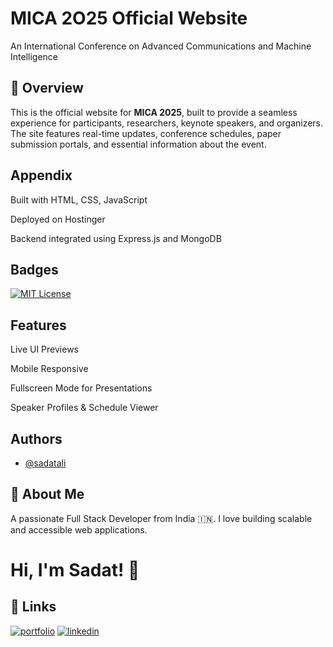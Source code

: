
# MICA 2O25 Official Website
An International Conference on
Advanced Communications and Machine Intelligence

## 📌 Overview
This is the official website for **MICA 2025**, built to provide a seamless experience for participants, researchers, keynote speakers, and organizers. The site features real-time updates, conference schedules, paper submission portals, and essential information about the event.
## Appendix
Built with HTML, CSS, JavaScript

Deployed on Hostinger

Backend integrated using Express.js and MongoDB



## Badges

[![MIT License](https://img.shields.io/badge/License-MIT-green.svg)](https://choosealicense.com/licenses/mit/)



## Features

Live UI Previews

Mobile Responsive 

Fullscreen Mode for Presentations

Speaker Profiles & Schedule Viewer


## Authors

- [@sadatali](https://github.com/sadatali123)


## 🚀 About Me
A passionate Full Stack Developer from India 🇮🇳.
I love building scalable and accessible web applications.


# Hi, I'm Sadat! 👋


## 🔗 Links
[![portfolio](https://img.shields.io/badge/my_portfolio-000?style=for-the-badge&logo=ko-fi&logoColor=white)](https://github.com/sadatali123)
[![linkedin](https://img.shields.io/badge/linkedin-0A66C2?style=for-the-badge&logo=linkedin&logoColor=white)](sadat-ali-50353130b)




